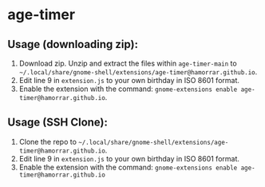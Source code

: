 # age-timer

## Usage (downloading zip):
1. Download zip. Unzip and extract the files within ``age-timer-main`` to ``~/.local/share/gnome-shell/extensions/age-timer@hamorrar.github.io``.
1. Edit line 9 in ``extension.js`` to your own birthday in ISO 8601 format.
1. Enable the extension with the command: ``gnome-extensions enable age-timer@hamorrar.github.io``.

## Usage (SSH Clone):
1. Clone the repo to ``~/.local/share/gnome-shell/extensions/age-timer@hamorrar.github.io``.
1. Edit line 9 in ``extension.js`` to your own birthday in ISO 8601 format.
1. Enable the extension with the command: ``gnome-extensions enable age-timer@hamorrar.github.io``